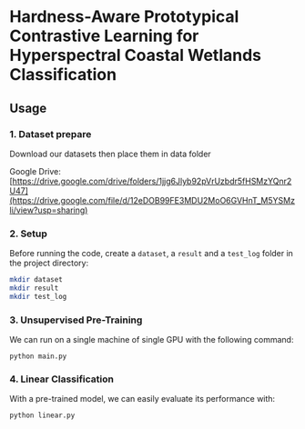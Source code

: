 # Hardness-Aware Prototypical Contrastive Learning for Hyperspectral Coastal Wetlands Classification

## Usage

### 1. Dataset prepare
Download our datasets then place them in data folder

Google Drive: [https://drive.google.com/drive/folders/1jjg6Jlyb92pVrUzbdr5fHSMzYQnr2U47](https://drive.google.com/file/d/12eDOB99FE3MDU2MoO6GVHnT_M5YSMzli/view?usp=sharing)

### 2. Setup
Before running the code, create a `dataset`, a `result` and a `test_log` folder in the project directory:
```bash
mkdir dataset
mkdir result
mkdir test_log
```

### 3. Unsupervised Pre-Training
We can run on a single machine of single GPU with the following command:
```
python main.py
```

### 4. Linear Classification
With a pre-trained model, we can easily evaluate its performance with:
```
python linear.py
```
